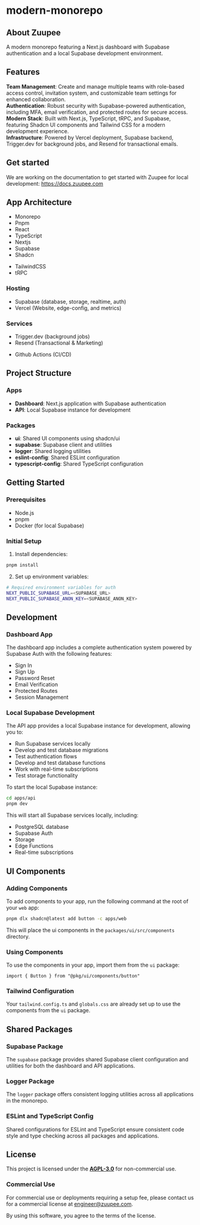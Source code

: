 # modern-monorepo

## About Zuupee

A modern monorepo featuring a Next.js dashboard with Supabase authentication and a local Supabase development environment.

## Features

**Team Management**: Create and manage multiple teams with role-based access control, invitation system, and customizable team settings for enhanced collaboration.<br/>
**Authentication**: Robust security with Supabase-powered authentication, including MFA, email verification, and protected routes for secure access.<br/>
**Modern Stack**: Built with Next.js, TypeScript, tRPC, and Supabase, featuring Shadcn UI components and Tailwind CSS for a modern development experience.<br/>
**Infrastructure**: Powered by Vercel deployment, Supabase backend, Trigger.dev for background jobs, and Resend for transactional emails.<br/>

## Get started

We are working on the documentation to get started with Zuupee for local development: https://docs.zuupee.com

## App Architecture

- Monorepo
- Pnpm
- React
- TypeScript
- Nextjs
- Supabase
- Shadcn
<!-- - ToDesktop -->
<!-- - Expo -->
- TailwindCSS
- tRPC

### Hosting

- Supabase (database, storage, realtime, auth)
- Vercel (Website, edge-config, and metrics)
<!-- - Upstash (redis) -->

### Services

- Trigger.dev (background jobs)
- Resend (Transactional & Marketing)
<!-- - Novu (notifications) -->
- Github Actions (CI/CD)
<!-- - OpenPanel (Events and Analytics) -->
<!-- - Dub (Short URLs) -->
<!-- - Polar (Payment processing) -->
<!-- - Typesense (Search) -->


## Project Structure

### Apps
- **Dashboard**: Next.js application with Supabase authentication
- **API**: Local Supabase instance for development

### Packages
- **ui**: Shared UI components using shadcn/ui
- **supabase**: Supabase client and utilities
- **logger**: Shared logging utilities
- **eslint-config**: Shared ESLint configuration
- **typescript-config**: Shared TypeScript configuration

## Getting Started

### Prerequisites
- Node.js
- pnpm
- Docker (for local Supabase)

### Initial Setup

1. Install dependencies:
```bash
pnpm install
```

2. Set up environment variables:
```bash
# Required environment variables for auth
NEXT_PUBLIC_SUPABASE_URL=<SUPABASE_URL>
NEXT_PUBLIC_SUPABASE_ANON_KEY=<SUPABASE_ANON_KEY>
```

## Development

### Dashboard App

The dashboard app includes a complete authentication system powered by Supabase Auth with the following features:

- Sign In
- Sign Up
- Password Reset
- Email Verification
- Protected Routes
- Session Management

### Local Supabase Development

The API app provides a local Supabase instance for development, allowing you to:
- Run Supabase services locally
- Develop and test database migrations
- Test authentication flows
- Develop and test database functions
- Work with real-time subscriptions
- Test storage functionality

To start the local Supabase instance:
```bash
cd apps/api
pnpm dev
```

This will start all Supabase services locally, including:
- PostgreSQL database
- Supabase Auth
- Storage
- Edge Functions
- Real-time subscriptions

## UI Components

### Adding Components

To add components to your app, run the following command at the root of your `web` app:

```bash
pnpm dlx shadcn@latest add button -c apps/web
```

This will place the ui components in the `packages/ui/src/components` directory.

### Using Components

To use the components in your app, import them from the `ui` package:

```tsx
import { Button } from "@pkg/ui/components/button"
```

### Tailwind Configuration

Your `tailwind.config.ts` and `globals.css` are already set up to use the components from the `ui` package.

## Shared Packages

### Supabase Package

The `supabase` package provides shared Supabase client configuration and utilities for both the dashboard and API applications.

### Logger Package

The `logger` package offers consistent logging utilities across all applications in the monorepo.

### ESLint and TypeScript Config

Shared configurations for ESLint and TypeScript ensure consistent code style and type checking across all packages and applications.

## License

This project is licensed under the **[AGPL-3.0](https://opensource.org/licenses/AGPL-3.0)** for non-commercial use.

### Commercial Use
For commercial use or deployments requiring a setup fee, please contact us for a commercial license at [engineer@zuupee.com](mailto:engineer@zuupee.com).

By using this software, you agree to the terms of the license.
